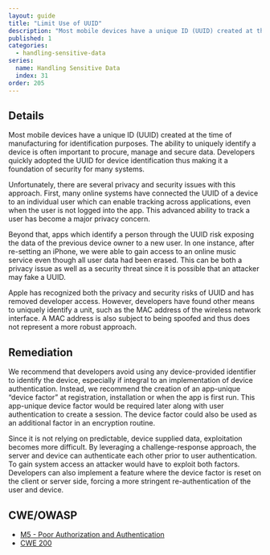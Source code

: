 ```yaml
---
layout: guide
title: "Limit Use of UUID"
description: "Most mobile devices have a unique ID (UUID) created at the time of manufacturing for identification purposes."
published: 1
categories:
  - handling-sensitive-data
series:
  name: Handling Sensitive Data
  index: 31
order: 205
--- 
```


## Details 

Most mobile devices have a unique ID (UUID) created at the time of manufacturing for identification purposes. The ability to uniquely identify a device is often important to procure, manage and secure data. Developers quickly adopted the UUID for device identification thus making it a foundation of security for many systems.

Unfortunately, there are several privacy and security issues with this approach. First, many online systems have connected the UUID of a device to an individual user which can enable tracking across applications, even when the user is not logged into the app. This advanced ability to track a user has become a major privacy concern.

Beyond that, apps which identify a person through the UUID risk exposing the data of the previous device owner to a new user. In one instance, after re-setting an iPhone, we were able to gain access to an online music service even though all user data had been erased. This can be both a privacy issue as well as a security threat since it is possible that an attacker may fake a UUID.

Apple has recognized both the privacy and security risks of UUID and has removed developer access. However, developers have found other means to uniquely identify a unit, such as the MAC address of the wireless network interface. A MAC address is also subject to being spoofed and thus does not represent a more robust approach. 

## Remediation

We recommend that developers avoid using any device-provided identifier to identify the device, especially if integral to an implementation of device authentication. Instead, we recommend the creation of an app-unique “device factor” at registration, installation or when the app is first run. This app-unique device factor would be required later along with user authentication to create a session. The device factor could also be used as an additional factor in an encryption routine.

Since it is not relying on predictable, device supplied data, exploitation becomes more difficult. By leveraging a challenge-response approach, the server and device can authenticate each other prior to user authentication. To gain system access an attacker would have to exploit both factors. Developers can also implement a feature where the device factor is reset on the client or server side, forcing a more stringent re-authentication of the user and device.
 
## CWE/OWASP

 * [M5 - Poor Authorization and Authentication](https://www.owasp.org/index.php/Mobile_Top_10_2014-M5)
 * [CWE 200](http://cwe.mitre.org/data/definitions/200.html)